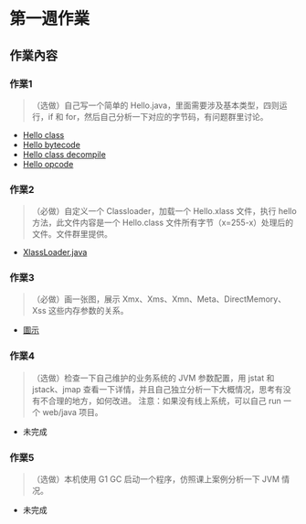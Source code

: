 # 第一週作業

## 作業內容

### 作業1
> （选做）自己写一个简单的 Hello.java，里面需要涉及基本类型，四则运行，if 和 for，然后自己分析一下对应的字节码，有问题群里讨论。

- [Hello class](./java-course-codes/src/main/java/com/cloudshiba/javacoursecodes/bytecode/Hello.java)
- [Hello bytecode](./java-course-codes/Hello_bytecode.md)
- [Hello class decompile](./java-course-codes/Hello_decompile.md)
- [Hello opcode](./java-course-codes/Hello_opcode.md)

### 作業2
> （必做）自定义一个 Classloader，加载一个 Hello.xlass 文件，执行 hello 方法，此文件内容是一个 Hello.class 文件所有字节（x=255-x）处理后的文件。文件群里提供。

- [XlassLoader.java](./java-course-codes/src/main/java/com/cloudshiba/javacoursecodes/classloader/XlassLoader.java)

### 作業3
> （必做）画一张图，展示 Xmx、Xms、Xmn、Meta、DirectMemory、Xss 这些内存参数的关系。

- [圖示](./作業3_jvm_process_memory_structure_20210627.png)

### 作業4
> （选做）检查一下自己维护的业务系统的 JVM 参数配置，用 jstat 和 jstack、jmap 查看一下详情，并且自己独立分析一下大概情况，思考有没有不合理的地方，如何改进。
> 注意：如果没有线上系统，可以自己 run 一个 web/java 项目。

- 未完成

### 作業5
> （选做）本机使用 G1 GC 启动一个程序，仿照课上案例分析一下 JVM 情况。

- 未完成
